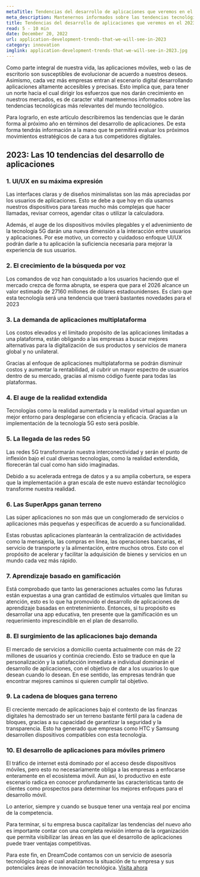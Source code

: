 ```yaml
---
metaTitle: Tendencias del desarrollo de aplicaciones que veremos en el 2023
meta_description: Mantenernos informados sobre las tendencias tecnológicas más relevantes nos permite trazar una ruta para dirigir los esfuerzos que nos traerán crecimiento en nuestros mercados.
title: Tendencias del desarrollo de aplicaciones que veremos en el 2023
read: 5 - 10 min
date: December 20, 2022
url: application-development-trends-that-we-will-see-in-2023
category: innovation
imglink: application-development-trends-that-we-will-see-in-2023.jpg
---
```


Como parte integral de nuestra vida, las aplicaciones móviles, web o las de escritorio son susceptibles de evolucionar de acuerdo a nuestros deseos. Asimismo, cada vez más empresas entran al escenario digital desarrollando aplicaciones altamente accesibles y precisas. Esto implica que, para tener un norte hacia el cual dirigir los esfuerzos que nos darán crecimiento en nuestros mercados, es de caracter vital mantenernos informados sobre las tendencias tecnológicas más relevantes del mundo tecnológico.

Para lograrlo, en este artículo describiremos las tendencias que le darán forma al próximo año en términos del desarrollo de aplicaciones. De esta forma tendrás información a la mano que te permitirá evaluar los próximos movimientos estratégicos de cara a tus competidores digitales.

## 2023: Las 10 tendencias del desarrollo de aplicaciones

### 1. UI/UX en su máxima expresión

Las interfaces claras y de diseños minimalistas son las más apreciadas por los usuarios de aplicaciones. Esto se debe a que hoy en día usamos nuestros dispositivos para tareas mucho más complejas que hacer llamadas, revisar correos, agendar citas o utilizar la calculadora.

Además, el auge de los dispositivos móviles plegables y el advenimiento de la tecnología 5G darán una nueva dimensión a la interacción entre usuarios y aplicaciones. Por ese motivo, un correcto y cuidadoso enfoque UI/UX podrán darle a tu aplicación la suficiencia necesaria para mejorar la experiencia de sus usuarios.

### 2. El crecimiento de la búsqueda por voz

Los comandos de voz han conquistado a los usuarios haciendo que el mercado crezca de forma abrupta, se espera que para el 2026 alcance un valor estimado de 27160 millones de dólares estadounidenses. Es claro que esta tecnología será una tendencia que traerá bastantes novedades para el 2023

### 3. La demanda de aplicaciones multiplataforma

Los costos elevados y el limitado propósito de las aplicaciones limitadas a una plataforma, están obligando a las empresas a buscar mejores alternativas para la digitalización de sus productos y servicios de manera global y no unilateral.

Gracias al enfoque de aplicaciones multiplataforma se podrán disminuir costos y aumentar la rentabilidad, al cubrir un mayor espectro de usuarios dentro de su mercado, gracias al mismo código fuente para todas las plataformas.

### 4. El auge de la realidad extendida

Tecnologías como la realidad aumentada y la realidad virtual aguardan un mejor entorno para desplegarse con eficiencia y eficacia. Gracias a la implementación de la tecnología 5G esto será posible.

### 5. La llegada de las redes 5G

Las redes 5G transformarán nuestra interconectividad y serán el punto de inflexión bajo el cual diversas tecnologías, como la realidad extendida, florecerán tal cual como han sido imaginadas.

Debido a su acelerada entrega de datos y a su amplia cobertura, se espera que la implementación a gran escala de este nuevo estándar tecnológico transforme nuestra realidad.

### 6. Las SuperApps ganan terreno

Las súper aplicaciones no son más que un conglomerado de servicios o aplicaciones más pequeñas y específicas de acuerdo a su funcionalidad.

Estas robustas aplicaciones plantearán la centralización de actividades como la mensajería, las compras en línea, las operaciones bancarias, el servicio de transporte y la alimentación, entre muchos otros. Esto con el propósito de acelerar y facilitar la adquisición de bienes y servicios en un mundo cada vez más rápido.

### 7. Aprendizaje basado en gamificación

Está comprobado que tanto las generaciones actuales como las futuras están expuestas a una gran cantidad de estímulos virtuales que limitan su atención, esto es lo que ha promovido el desarrollo de aplicaciones de aprendizaje basadas en entretenimiento. Entonces, si tu propósito es desarrollar una app educativa, ten presente que la gamificación es un requerimiento imprescindible en el plan de desarrollo.

### 8. El surgimiento de las aplicaciones bajo demanda

El mercado de servicios a domicilio cuenta actualmente con más de 22 millones de usuarios y continúa creciendo. Esto se traduce en que la personalización y la satisfacción inmediata e individual dominarán el desarrollo de aplicaciones, con el objetivo de dar a los usuarios lo que desean cuando lo desean. En ese sentido, las empresas tendrán que encontrar mejores caminos si quieren cumplir tal objetivo.

### 9. La cadena de bloques gana terreno

El creciente mercado de aplicaciones bajo el contexto de las finanzas digitales ha demostrado ser un terreno bastante fértil para la cadena de bloques, gracias a su capacidad de garantizar la seguridad y la transparencia. Esto ha generado que empresas como HTC y Samsung desarrollen dispositivos compatibles con esta tecnología.

### 10. El desarrollo de aplicaciones para móviles primero

El tráfico de internet está dominado por el acceso desde dispositivos móviles, pero esto no necesariamente obliga a las empresas a enfocarse enteramente en el ecosistema móvil. Aun así, lo productivo en este escenario radica en conocer profundamente las características tanto de clientes como prospectos para determinar los mejores enfoques para el desarrollo móvil.

Lo anterior, siempre y cuando se busque tener una ventaja real por encima de la competencia.

Para terminar, si tu empresa busca capitalizar las tendencias del nuevo año es importante contar con una completa revisión interna de la organización que permita visibilizar las áreas en las que el desarrollo de aplicaciones puede traer ventajas competitivas.

Para este fin, en DreamCode contamos con un servicio de asesoría tecnológica bajo el cual analizamos la situación de tu empresa y sus potenciales áreas de innovación tecnológica. [Visita ahora](https://www.dreamcodesoft.com/es/services)
